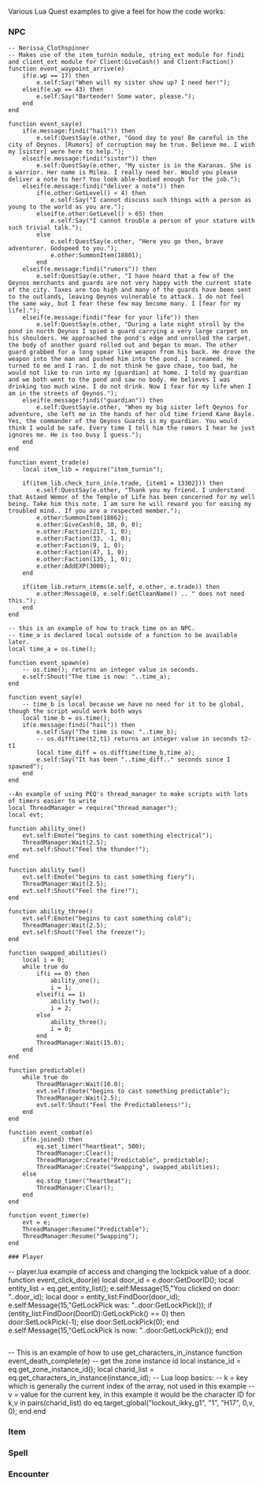 Various Lua Quest examples to give a feel for how the code works:

### NPC
```
-- Nerissa_Clothspinner
-- Makes use of the item_turnin module, string_ext module for findi and client_ext module for Client:GiveCash() and Client:Faction()
function event_waypoint_arrive(e)
	if(e.wp == 17) then
		e.self:Say("When will my sister show up? I need her!");
	elseif(e.wp == 43) then
		e.self:Say("Bartender! Some water, please.");
	end
end

function event_say(e)
	if(e.message:findi("hail")) then
		e.self:QuestSay(e.other, "Good day to you! Be careful in the city of Qeynos. [Rumors] of corruption may be true. Believe me. I wish my [sister] were here to help.");
	elseif(e.message:findi("sister")) then
		e.self:QuestSay(e.other, "My sister is in the Karanas. She is a warrior. Her name is Milea. I really need her. Would you please deliver a note to her? You look able-bodied enough for the job.");
	elseif(e.message:findi("deliver a note")) then
		if(e.other:GetLevel() < 4) then
			e.self:Say("I cannot discuss such things with a person as young to the world as you are.");
		elseif(e.other:GetLevel() > 65) then
			e.self:Say("I cannot trouble a person of your stature with such trivial talk.");
		else
			e.self:QuestSay(e.other, "Here you go then, brave adventurer. Godspeed to you.");
			e.other:SummonItem(18801);
		end
	elseif(e.message:findi("rumors")) then
		e.self:QuestSay(e.other, "I have heard that a few of the Qeynos merchants and guards are not very happy with the current state of the city. Taxes are too high and many of the guards have been sent to the outlands, leaving Qeynos vulnerable to attack. I do not feel the same way, but I fear these few may become many. I [fear for my life].");
	elseif(e.message:findi("fear for your life")) then
		e.self:QuestSay(e.other, "During a late night stroll by the pond in north Qeynos I spied a guard carrying a very large carpet on his shoulders. He approached the pond's edge and unrolled the carpet, the body of another guard rolled out and began to moan. The other guard grabbed for a long spear like weapon from his back. He drove the weapon into the man and pushed him into the pond. I screamed. He turned to me and I ran. I do not think he gave chase, too bad, he would not like to run into my [guardian] at home. I told my guardian and we both went to the pond and saw no body. He believes I was drinking too much wine. I do not drink. Now I fear for my life when I am in the streets of Qeynos.");
	elseif(e.message:findi("guardian")) then
		e.self:QuestSay(e.other, "When my big sister left Qeynos for adventure, she left me in the hands of her old time friend Kane Bayle. Yes, the commander of the Qeynos Guards is my guardian. You would think I would be safe. Every time I tell him the rumors I hear he just ignores me. He is too busy I guess.");
	end
end

function event_trade(e)
	local item_lib = require("item_turnin");
	
	if(item_lib.check_turn_in(e.trade, {item1 = 13302})) then
		e.self:QuestSay(e.other, "Thank you my friend. I understand that Astaed Wemor of the Temple of Life has been concerned for my well being. Take him this note. I am sure he will reward you for easing my troubled mind.. If you are a respected member.");
		e.other:SummonItem(18862);
		e.other:GiveCash(0, 10, 0, 0);
		e.other:Faction(217, 1, 0);
		e.other:Faction(33, -1, 0);
		e.other:Faction(9, 1, 0);
		e.other:Faction(47, 1, 0);
		e.other:Faction(135, 1, 0);
		e.other:AddEXP(3000);
	end
	
	if(item_lib.return_items(e.self, e.other, e.trade)) then
		e.other:Message(0, e.self:GetCleanName() .. " does not need this.");
	end
end
```

```
-- this is an example of how to track time on an NPC.
-- time_a is declared local outside of a function to be available later.
local time_a = os.time();

function event_spawn(e)
	-- os.time(); returns an integer value in seconds.
	e.self:Shout("The time is now: "..time_a);
end

function event_say(e)
	-- time_b is local because we have no need for it to be global, though the script would work both ways
	local time_b = os.time();
	if(e.message:findi("hail")) then
		e.self:Say("The time is now: "..time_b);
		-- os.difftime(t2,t1) returns an integer value in seconds t2-t1
		local time_diff = os.difftime(time_b,time_a);
		e.self:Say("It has been "..time_diff.." seconds since I spawned");
	end
end
```

```
--An example of using PEQ's thread_manager to make scripts with lots of timers easier to write
local ThreadManager = require("thread_manager");
local evt;

function ability_one()
	evt.self:Emote("begins to cast something electrical");
	ThreadManager:Wait(2.5);
	evt.self:Shout("Feel the thunder!");
end

function ability_two()
	evt.self:Emote("begins to cast something fiery");
	ThreadManager:Wait(2.5);
	evt.self:Shout("Feel the fire!");
end

function ability_three()
	evt.self:Emote("begins to cast something cold");
	ThreadManager:Wait(2.5);
	evt.self:Shout("Feel the freeze!");
end

function swapped_abilities()
	local i = 0;
	while true do
		if(i == 0) then
			ability_one();
			i = 1;
		elseif(i == 1)
			ability_two();
			i = 2;
		else
			ability_three();
			i = 0;
		end
		ThreadManager:Wait(15.0);
	end
end

function predictable()
	while true do
		ThreadManager:Wait(10.0);
		evt.self:Emote("begins to cast something predictable");
		ThreadManager:Wait(2.5);
		evt.self:Shout("Feel the Predictableness!");
	end
end

function event_combat(e)
	if(e.joined) then
		eq.set_timer("heartbeat", 500);
		ThreadManager:Clear();
		ThreadManager:Create("Predictable", predictable);
		ThreadManager:Create("Swapping", swapped_abilities);
	else
		eq.stop_timer("heartbeat");
		ThreadManager:Clear();
	end
end

function event_timer(e)
	evt = e;
	ThreadManager:Resume("Predictable");
	ThreadManager:Resume("Swapping");
end
```

```
### Player
```
-- player.lua example of access and changing the lockpick value of a door.
function event_click_door(e)
	local door_id = e.door:GetDoorID();
	local entity_list = eq.get_entity_list();
	e.self:Message(15,"You clicked on door: "..door_id);
	local door = entity_list:FindDoor(door_id);
	e.self:Message(15,"GetLockPick was: "..door:GetLockPick());
	if (entity_list:FindDoor(DoorID):GetLockPick() == 0) then
		door:SetLockPick(-1);
	else
		door:SetLockPick(0);
	end
	e.self:Message(15,"GetLockPick is now: "..door:GetLockPick());
end
```

```
-- This is an example of how to use get_characters_in_instance
function event_death_complete(e)
	-- get the zone instance id
	local instance_id = eq.get_zone_instance_id();
	local charid_list = eq.get_characters_in_instance(instance_id);
	-- Lua loop basics:
	-- k = key which is generally the current index of the array, not used in this example
	-- v = value for the current key, in this example it would be the character ID
	for k,v in pairs(charid_list) do
		eq.target_global("lockout_ikky_g1", "1", "H17", 0,v, 0);
	end
end
### Item

### Spell

### Encounter